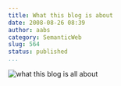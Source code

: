 ```yaml
---
title: What this blog is about
date: 2008-08-26 08:39
author: aabs
category: SemanticWeb
slug: 564
status: published
...
```


![what this blog is all about](http://farm4.static.flickr.com/3032/2798129198_d37927df11_o.png)
